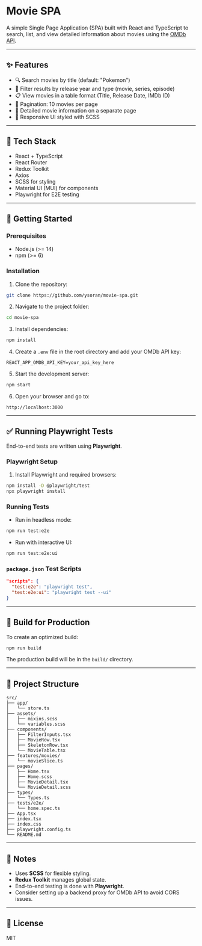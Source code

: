 # Movie SPA

A simple Single Page Application (SPA) built with React and TypeScript to search, list, and view detailed information about movies using the [OMDb API](http://www.omdbapi.com/).

---

## ✨ Features

- 🔍 Search movies by title (default: "Pokemon")
- 🎯 Filter results by release year and type (movie, series, episode)
- 📋 View movies in a table format (Title, Release Date, IMDb ID)
- 📄 Pagination: 10 movies per page
- 🧾 Detailed movie information on a separate page
- 📱 Responsive UI styled with SCSS

---

## 🧰 Tech Stack

- React + TypeScript
- React Router
- Redux Toolkit
- Axios
- SCSS for styling
- Material UI (MUI) for components
- Playwright for E2E testing

---

## 🚀 Getting Started

### Prerequisites

- Node.js (>= 14)
- npm (>= 6)

### Installation

1. Clone the repository:

```bash
git clone https://github.com/ysoran/movie-spa.git
```

2. Navigate to the project folder:

```bash
cd movie-spa
```

3. Install dependencies:

```bash
npm install
```

4. Create a `.env` file in the root directory and add your OMDb API key:

```env
REACT_APP_OMDB_API_KEY=your_api_key_here
```

5. Start the development server:

```bash
npm start
```

6. Open your browser and go to:

```
http://localhost:3000
```

---

## ✅ Running Playwright Tests

End-to-end tests are written using **Playwright**.

### Playwright Setup

1. Install Playwright and required browsers:

```bash
npm install -D @playwright/test
npx playwright install
```

### Running Tests

- Run in headless mode:

```bash
npm run test:e2e
```

- Run with interactive UI:

```bash
npm run test:e2e:ui
```

### `package.json` Test Scripts

```json
"scripts": {
  "test:e2e": "playwright test",
  "test:e2e:ui": "playwright test --ui"
}
```

---

## 🚰 Build for Production

To create an optimized build:

```bash
npm run build
```

The production build will be in the `build/` directory.

---

## 📁 Project Structure

```
src/
├── app/
│   └── store.ts
├── assets/
│   ├── mixins.scss
│   └── variables.scss
├── components/
│   ├── FilterInputs.tsx
│   ├── MovieRow.tsx
│   ├── SkeletonRow.tsx
│   └── MovieTable.tsx
├── features/movies/
│   └── movieSlice.ts
├── pages/
│   ├── Home.tsx
│   ├── Home.scss
│   ├── MovieDetail.tsx
│   └── MovieDetail.scss
├── types/
│   └── Types.ts
├── tests/e2e/
│   └── home.spec.ts
├── App.tsx
├── index.tsx
├── index.css
├── playwright.config.ts
└── README.md
```

---

## 📌 Notes

- Uses **SCSS** for flexible styling.
- **Redux Toolkit** manages global state.
- End-to-end testing is done with **Playwright**.
- Consider setting up a backend proxy for OMDb API to avoid CORS issues.

---

## 📄 License

MIT

